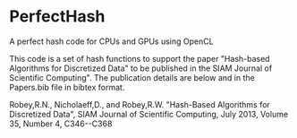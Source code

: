 PerfectHash
===========

A perfect hash code for CPUs and GPUs using OpenCL

This code is a set of hash functions to support the paper "Hash-based Algorithms
for Discretized Data" to be published in the SIAM Journal of Scientific 
Computing". The publication details are below and in the Papers.bib file in bibtex
format. 

   Robey,R.N., Nicholaeff,D., and Robey,R.W. "Hash-Based Algorithms for Discretized Data", 
   SIAM Journal of Scientific Computing, July 2013, Volume 35, Number 4, C346--C368
